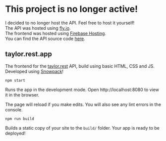 # This project is no longer active!
I decided to no longer host the API. Feel free to host it yourself!\
The API was hosted using [fly.io](https://fly.io).\
The frontend was hosted using [Firebase Hosting](https://firebase.google.com/).\
You can find the API source code [here](https://github.com/gillescoolen/taylor.rest).

## taylor.rest.app

The frontend for the [taylor.rest](https://taylor.rest/) API, build using basic HTML, CSS and JS. 
Developed using [Snowpack](https://snowpack.dev/)!

`npm start`

Runs the app in the development mode.
Open http://localhost:8080 to view it in the browser.

The page will reload if you make edits.
You will also see any lint errors in the console.

`npm run build`

Builds a static copy of your site to the `build/` folder.
Your app is ready to be deployed!
